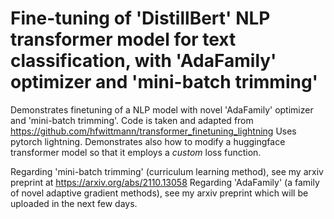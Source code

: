 # Fine-tuning of 'DistillBert' NLP transformer model for text classification, with 'AdaFamily' optimizer and 'mini-batch trimming'

Demonstrates finetuning of a NLP model with novel 'AdaFamily' optimizer and 'mini-batch trimming'.
Code is taken and adapted from https://github.com/hfwittmann/transformer_finetuning_lightning
Uses pytorch lightning. Demonstrates also how to modify a huggingface transformer model so that it employs a _custom_ loss function.

Regarding 'mini-batch trimming' (curriculum learning method), see my arxiv preprint at https://arxiv.org/abs/2110.13058
Regarding 'AdaFamily' (a family of novel adaptive gradient methods), see my arxiv preprint which will be uploaded in the next few days.
